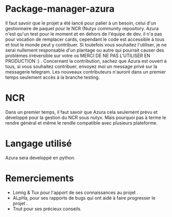 # Package-manager-azura
Il faut savoir que le projet a été lancé pour palier à un besoin, celui d'un gestionnaire de paquet pour le NCR (Nutyx community repository.
Azura n'est qu'un test pour le moment et en dehors de l'équipe de dev, il n'a pas pour vocation de remplacer cards, cependant le code est accessible à tous et tout le monde peut y contribuer.
Si toutefois vous souhaitez l'utiliser, je ne serai nullement responsable d'un plantage ou autre qui pourrait causer des problèmes irréversible sur votre os MERCI DE NE PAS L'UTILISER EN PRODUCTION :) .
Concernant la contribution, sachez que Azura est ouvert à tous, si vous souhaitez contribuer, envoyez moi un message privé sur la messagerie telegram.
Les nouveaux contributeurs n'auront dans un premier temps seulement accès à la branche testing.

# NCR
Dans un premier temps, il faut savoir que Azura cela seulement prévu et développé pour la gestion du NCR sous nutyx.
Mais pourquoi pas à terme le rendre général et même le rendle compatible avec plusieurs plateforme.

# Langage utilisé
Azura sera developpé en python.

# Remerciements

- Lomig & Tux pour l'apport de ses connaissances au projet .
- ALpHa, pour ses rapports de bugs qui ont aidé à faire progresser le projet .
- Tnut pour ses précieux conseils.

